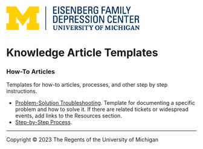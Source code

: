 ![Depression Center Logo](https://github.com/DepressionCenter/.github/blob/main/images/EFDCLogo_375w.png "depressioncenter.org")

# Knowledge Article Templates

### How-To Articles
Templates for how-to articles, processes, and other step by step instructions.
+ [Problem-Solution Troubleshooting](https://github.com/DepressionCenter/EFDC-TDX-KB/blob/main/ArticleTemplates/How-To_Articles/Problem-Solution_Troubleshooting.html). Template for documenting a specific problem and how to solve it. If there are related tickets or widespread events, add links to the Resources section.
+ [Step-by-Step Process](https://github.com/DepressionCenter/EFDC-TDX-KB/blob/main/ArticleTemplates/How-To_Articles/Step-by-step_Process.html). 



----

Copyright © 2023 The Regents of the University of Michigan
